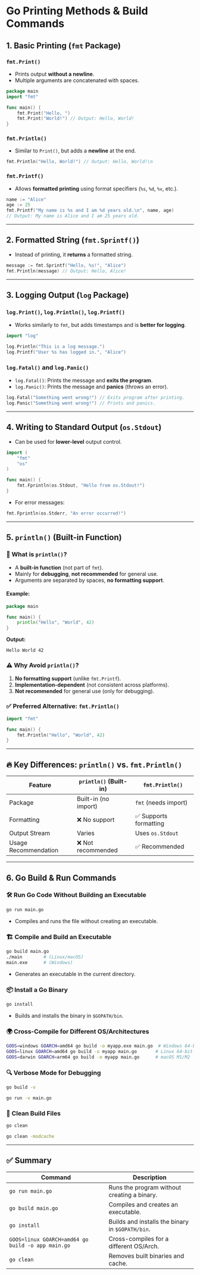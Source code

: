 # Go Printing Methods & Build Commands

## 1. Basic Printing (`fmt` Package)

### `fmt.Print()`
- Prints output **without a newline**.
- Multiple arguments are concatenated with spaces.

```go
package main
import "fmt"

func main() {
    fmt.Print("Hello, ")
    fmt.Print("World!") // Output: Hello, World!
}
```

### `fmt.Println()`
- Similar to `Print()`, but adds a **newline** at the end.

```go
fmt.Println("Hello, World!") // Output: Hello, World!\n
```

### `fmt.Printf()`
- Allows **formatted printing** using format specifiers (`%s`, `%d`, `%v`, etc.).

```go
name := "Alice"
age := 25
fmt.Printf("My name is %s and I am %d years old.\n", name, age)
// Output: My name is Alice and I am 25 years old.
```

---

## 2. Formatted String (`fmt.Sprintf()`)
- Instead of printing, it **returns** a formatted string.

```go
message := fmt.Sprintf("Hello, %s!", "Alice")
fmt.Println(message) // Output: Hello, Alice!
```

---

## 3. Logging Output (`log` Package)

### `log.Print()`, `log.Println()`, `log.Printf()`
- Works similarly to `fmt`, but adds timestamps and is **better for logging**.

```go
import "log"

log.Println("This is a log message.")
log.Printf("User %s has logged in.", "Alice")
```

### `log.Fatal()` and `log.Panic()`
- `log.Fatal()`: Prints the message and **exits the program**.
- `log.Panic()`: Prints the message and **panics** (throws an error).

```go
log.Fatal("Something went wrong!") // Exits program after printing.
log.Panic("Something went wrong!") // Prints and panics.
```

---

## 4. Writing to Standard Output (`os.Stdout`)
- Can be used for **lower-level** output control.

```go
import (
    "fmt"
    "os"
)

func main() {
    fmt.Fprintln(os.Stdout, "Hello from os.Stdout!")
}
```

- For error messages:

```go
fmt.Fprintln(os.Stderr, "An error occurred!")
```

---

## 5. `println()` (Built-in Function)

### 🔹 What is `println()`?
- A **built-in function** (not part of `fmt`).
- Mainly for **debugging**, **not recommended** for general use.
- Arguments are separated by spaces, **no formatting support**.

#### Example:
```go
package main

func main() {
    println("Hello", "World", 42)
}
```

**Output:**
```
Hello World 42
```

### ⚠️ Why Avoid `println()`?
1. **No formatting support** (unlike `fmt.Printf`).
2. **Implementation-dependent** (not consistent across platforms).
3. **Not recommended** for general use (only for debugging).

### ✅ Preferred Alternative: `fmt.Println()`
```go
import "fmt"

func main() {
    fmt.Println("Hello", "World", 42)
}
```

---

## 🔥 Key Differences: `println()` vs. `fmt.Println()`

| Feature      | `println()` (Built-in) | `fmt.Println()` |
|-------------|--------------------|----------------|
| Package     | Built-in (no import) | `fmt` (needs import) |
| Formatting  | ❌ No support | ✅ Supports formatting |
| Output Stream | Varies | Uses `os.Stdout` |
| Usage Recommendation | ❌ Not recommended | ✅ Recommended |

---

## 6. Go Build & Run Commands

### 🛠️ Run Go Code Without Building an Executable
```sh
go run main.go
```
- Compiles and runs the file without creating an executable.

### 🏗️ Compile and Build an Executable
```sh
go build main.go
./main        # (Linux/macOS)
main.exe      # (Windows)
```
- Generates an executable in the current directory.

### 📦 Install a Go Binary
```sh
go install
```
- Builds and installs the binary in `$GOPATH/bin`.

### 🌍 Cross-Compile for Different OS/Architectures
```sh
GOOS=windows GOARCH=amd64 go build -o myapp.exe main.go  # Windows 64-bit
GOOS=linux GOARCH=amd64 go build -o myapp main.go       # Linux 64-bit
GOOS=darwin GOARCH=arm64 go build -o myapp main.go      # macOS M1/M2
```

### 🔍 Verbose Mode for Debugging
```sh
go build -v
```
```sh
go run -v main.go
```

### 🧹 Clean Build Files
```sh
go clean
```
```sh
go clean -modcache
```

---

## ✅ Summary
| Command | Description |
|---------|-------------|
| `go run main.go` | Runs the program without creating a binary. |
| `go build main.go` | Compiles and creates an executable. |
| `go install` | Builds and installs the binary in `$GOPATH/bin`. |
| `GOOS=linux GOARCH=amd64 go build -o app main.go` | Cross-compiles for a different OS/Arch. |
| `go clean` | Removes built binaries and cache. |
